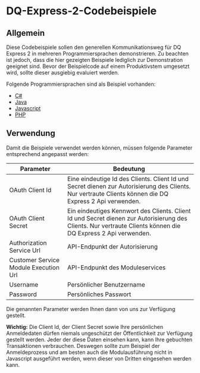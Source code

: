 # DQ-Express-2-Codebeispiele

## Allgemein

Diese Codebeispiele sollen den generellen Kommunikationsweg für DQ Express 2 in mehreren Programmiersprachen demonstrieren.
Zu beachten ist jedoch, dass die hier gezeigten Beispiele lediglich zur Demonstration geeignet sind. Bevor der Beispielcode auf einem Produktivstem umgesetzt wird, sollte dieser ausgiebig evaluiert werden.

Folgende Programmiersprachen sind als Beispiel vorhanden:
* [C#](https://github.com/OmikronDataQualityGmbH/DQ-Express-2-Codebeispiele/tree/master/C%23)
* [Java](https://github.com/OmikronDataQualityGmbH/DQ-Express-2-Codebeispiele/tree/master/Java)
* [Javascript](https://github.com/OmikronDataQualityGmbH/DQ-Express-2-Codebeispiele/tree/master/Javascript)
* [PHP](https://github.com/OmikronDataQualityGmbH/DQ-Express-2-Codebeispiele/tree/master/PHP)

## Verwendung

Damit die Beispiele verwendet werden können, müssen folgende Parameter entsprechend angepasst werden:

| Parameter | Bedeutung |
| ------ | ------ |
| OAuth Client Id | Eine eindeutige Id des Clients. Client Id und Secret dienen zur Autorisierung des Clients. Nur vertraute Clients können die DQ Express 2 Api verwenden. |
| OAuth Client Secret | Ein eindeutiges Kennwort des Clients. Client Id und Secret dienen zur Autorisierung des Clients. Nur vertraute Clients können die DQ Express 2 Api verwenden.|
| Authorization Service Url | API-Endpunkt der Autorisierung |
| Customer Service Module Execution Url | API-Endpunkt des Moduleservices |
| Username | Persönlicher Benutzername |
| Password | Persönliches Passwort |

Die genannten Parameter werden Ihnen dann von uns zur Verfügung gestellt.

**Wichtig:** Die Client Id, der Client Secret sowie Ihre persönlichen Anmeldedaten dürfen niemals ungeschützt der Öffentlichkeit zur Verfügung gestellt werden. Jeder der diese Daten einsehen kann, kann Ihre gebuchten Transaktionen verbrauchen. Deswegen sollte zum Beispiel der Anmeldeprozess und am besten auch die Modulausführung nicht in Javascript ausgeführt werden, wenn dieser von Dritten eingesehen werden kann.
